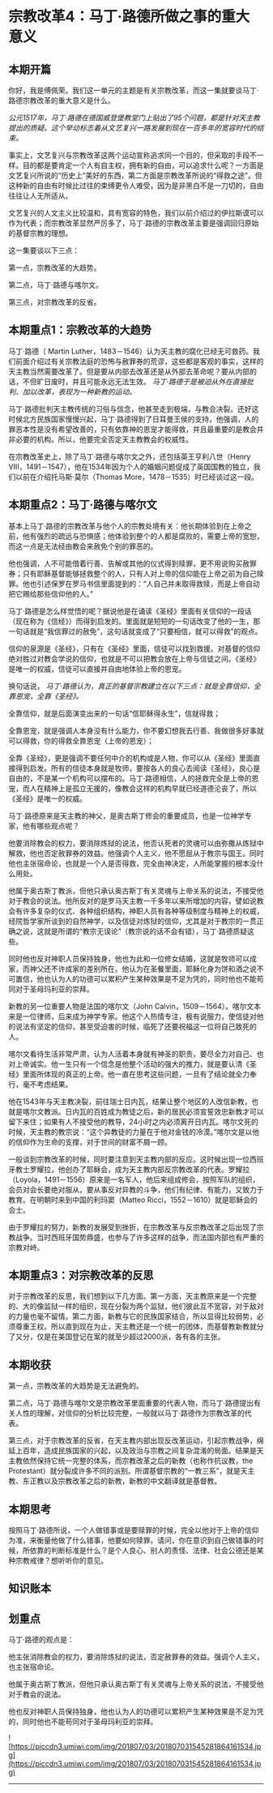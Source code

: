 # 宗教改革4：马丁·路德所做之事的重大意义

## 本期开篇

你好，我是傅佩荣。我们这一单元的主题是有关宗教改革，而这一集就要谈马丁·路德宗教改革的重大意义是什么。

 *公元1517年，马丁·路德在德国威登堡教堂门上贴出了95个问题，都是针对天主教提出的质疑。这个举动标志着从文艺复兴一路发展到现在一百多年的宽容时代的结束。*

事实上，文艺复兴与宗教改革这两个运动宣称追求同一个目的，但采取的手段不一样。目的都是要肯定一个人有自主权，拥有新的自由，可以追求什么呢？一方面是文艺复兴所说的“历史上”美好的东西，第二方面是宗教改革所说的“得救之途”。但这种新的自由有时候比过往的束缚更令人难受，因为是非黑白不是一刀切的，自由往往让人无所适从。

文艺复兴的人文主义比较温和，具有宽容的特色，我们以前介绍过的伊拉斯谟可以作为代表；而宗教改革显然严厉多了，马丁·路德的宗教改革主要是强调回归原始的基督宗教的理想。

这一集要谈以下三点：

第一点，宗教改革的大趋势。

第二点，马丁·路德与喀尔文。

第三点，对宗教改革的反省。

## 本期重点1：宗教改革的大趋势

马丁·路德（ Martin Luther，1483－1546）认为天主教的腐化已经无可救药。我们前面介绍过有关宗教法庭的恐怖与赦罪券的荒谬，这些都是客观的事实，这样的天主教当然需要改革了。但是要从内部去改革还是从外部去革命呢？要从内部的话，不但旷日废时，并且可能永远无法生效。 *马丁·路德于是被迫从外在直接批判、加以改革，表现为一种新教的运动。*

马丁·路德批判天主教传统的习俗与信念，他甚至走到极端，与教会决裂。还好这时候北方民族国家慢慢兴起，马丁·路德得到了日耳曼王侯的支持，他强调，人的罪恶本性是没有希望改善的，只有依靠神的恩宠才能得救，并且最重要的是教会并非必要的机构。所以，他要完全否定天主教教会的权威性。

在宗教改革史上，除了马丁·路德与喀尔文之外，还包括英王亨利八世（Henry VIII，1491－1547），他在1534年因为个人的婚姻问题促成了英国国教的独立，我们以前在介绍托马斯·莫尔（Thomas More，1478－1535）时已经谈过这一段。

## 本期重点2：马丁·路德与喀尔文

基本上马丁·路德的宗教改革与他个人的宗教处境有关：他长期体验到在上帝之前，他有强烈的疏远与恐惧感；他体验到整个的人都是腐败的，需要上帝的宽恕，而这一点是无法经由教会来赦免个别的罪恶的。

他也强调，人不可能借着行善、告解或其他的仪式得到赎罪，更不用说购买赦罪券；只有耶稣基督能够拯救整个的人，只有人对上帝的信仰能在上帝之前为自己赎罪。他也引述保罗在罗马书信里面提到的：“人自己并未取得救赎，而是上帝自动把它赐给那些信仰他的人。”

马丁·路德是怎么样觉悟的呢？据说他是在诵读《圣经》里面有关信仰的一段话（现在称为《信经》）而得到启发的。里面就是短短的一句话改变了他的一生，那一句话就是“我信罪过的赦免”，这句话就变成了“只要相信，就可以得救”的观点。

信仰的泉源是《圣经》，只有在《圣经》里面，信徒可以找到救援。对基督的信仰绝对胜过对教会学说的信仰，也就是不可以把教会放在上帝与信徒之间。《圣经》是唯一的权威，信徒可以直接并自由地体验上帝的恩宠。

换句话说， *马丁·路德认为，真正的基督宗教建立在以下三点：就是全靠信仰，全靠恩宠，全靠《圣经》。*

全靠信仰，就是后面演变出来的一句话“信耶稣得永生”，信就得救；

全靠恩宠，就是强调人本身没有什么能力，你不要幻想我去行善、我做很多好事就可以得救，你的得救全靠恩宠（上帝的恩宠）；

全靠《圣经》，更是强调不要任何中介的机构或是人物，你可以从《圣经》里面直接得到启发。所有的信徒本身就是牧师，要按各人的良心去阅读《圣经》，良心是自由的，不是某一个机构可以摆布的。马丁·路德相信，人的拯救完全是上帝的恩宠，而人在精神上是孤立无援的，像教会这样的机构早就已经道德沦丧了，所以《圣经》是唯一的权威。

马丁·路德原来是天主教的神父，是奥古斯丁修会的重要成员，也是一位神学专家，他有哪些观点呢？

他要消除教会的权力，要消除炼狱的说法，他否认死者的灵魂可以由弥撒从炼狱中解救，他也否定赦罪券的效益。他强调个人主义，他不愿屈从于教宗与国王。同时他也主张宿命论，也就是一个人是否得救，完全由神决定，人所能掌握的根本没什么用处。

他属于奥古斯丁教派，但他只承认奥古斯丁有关灵魂与上帝关系的说法，不接受他对于教会的说法。他所反对的是罗马天主教一千多年以来所增加的内容，譬如说教会有许多复杂的仪式、各种组织结构，神职人员有各种等级制度与精神上的权威，经院哲学家所谈到的自然神学，以及信徒对炼狱的信仰，尤其是对于教宗的一贯正确之说，这就是所谓的“教宗无误论”（教宗说的话不会有错），马丁·路德质疑这些。

同时他也反对神职人员保持独身，他也为此和一位修女结婚，这就是牧师可以成家，而神父还不许成家的差别所在。他认为在圣餐里面，耶稣化身为饼和酒之说不可置信，他也认为人的功德可以累积产生某种效果是不足为凭的，同时他也不能苟同对于圣母玛利亚的崇拜。

新教的另一位重要人物是法国的喀尔文（John Calvin，1509－1564）。喀尔文本来是一位律师，后来成为神学专家。他这个人热情专注，极有说服力，使信徒对他的说法有坚定的信仰，甚至受迫害的时候，临死了还要祝福这一位将自己致死的人。

喀尔文看待生活非常严肃，认为人活着本身就有神圣的职责，要尽全力对自己、也对上帝诚实。他一生只有一个信念是他整个活动的强大的推力，就是要认清《圣经》里面所体现的真正的上帝。他一直在思考这些问题，一旦有了结论就全力奉行，毫不考虑结果。

他在1543年与天主教决裂，前往瑞士日内瓦，结果让整个地区的人改信新教，也就是喀尔文教派。日内瓦的百姓成为教徒之后，新的居民必须宣誓效忠新教才可以留下来住；如果有人不接受他的教导，24小时之内必须离开日内瓦。喀尔文死的时候，天主教的教宗说：“这个异教徒的力量在于他对金钱的冷漠。”喀尔文是以他的信仰作为生命的支撑，对于世间的财富不屑一顾。

一般谈到宗教改革的时候，同时要注意到天主教内部的反应。这时候出现一位西班牙教士罗耀拉，他创办了耶稣会，成为天主教内部反宗教改革的代表。罗耀拉（Loyola，1491－1556）原来是一名军人，他后来组成修会，按照军队的组织，会员对会长要绝对服从，要从事反对异教的斗争，他们有纪律、有能力，又致力于教育。在明朝时来到中国的利玛窦（Matteo Ricci，1552－1610）就是耶稣会的会士。

由于罗耀拉的努力，新教的发展受到挫折，在宗教改革与反宗教改革之后出现了宗教战争。当时西班牙国势鼎盛，也参与了许多这样的战争，而法国内部也有严重的宗教对峙。

## 本期重点3：对宗教改革的反思

对于宗教改革的反思，我们想到以下几方面。第一方面，天主教原来是一个完整的、大的像监狱一样的组织，现在分裂为两个监狱，他们彼此互不宽容，对于敌对的力量也毫不留情。第二方面，新教与它的民族国家结合，所以显得比较弱势，必须尊重王权。所以直到现在为止，天主教还是一个统一的团体，而基督教新教就分了又分，仅是在美国登记在案的就至少超过2000派，各有各的主张。

## 本期收获

第一点，宗教改革的大趋势是无法避免的。

第二点，马丁·路德与喀尔文是宗教改革里面重要的代表人物，而马丁·路德提出有关人性的理解，对信仰的分析比较完整，一般就以马丁·路德作为宗教改革的代表。

第三点，对于宗教改革的反省，在天主教内部出现反改革运动，引起宗教战争，绵延上百年，造成民族国家的兴起，以及政治与宗教之间复杂混淆的局面。结果是天主教依然保持它统一完整的体系，而宗教改革之后的新教（也称作抗议教，the Protestant）就分裂成许多不同的派别。所谓基督宗教的“一教三系”，就是天主教、东正教以及宗教改革之后的新教，新教的中文翻译就是基督教。

## 本期思考

按照马丁·路德所说，一个人做错事或是要赎罪的时候，完全以他对于上帝的信仰为准，来衡量他做了什么错事，他要如何赎罪。请问，你在意识到自己做错事的时候，所依靠的判断标准是什么？是个人良心、别人的责怪、法律、社会公德还是某种宗教戒律？想听听你的意见。

## 知识账本

## 划重点

马丁·路德的观点是：

他主张消除教会的权力，要消除炼狱的说法，否定赦罪券的效益。强调个人主义，也主张宿命论。

他属于奥古斯丁教派，但他只承认奥古斯丁有关灵魂与上帝关系的说法，不接受他对于教会的说法。

他也反对神职人员保持独身，他也认为人的功德可以累积产生某种效果是不足为凭的，同时他也不能苟同对于圣母玛利亚的崇拜。

![https://piccdn3.umiwi.com/img/201807/03/201807031545281864161534.jpg](https://piccdn3.umiwi.com/img/201807/03/201807031545281864161534.jpg)

---
